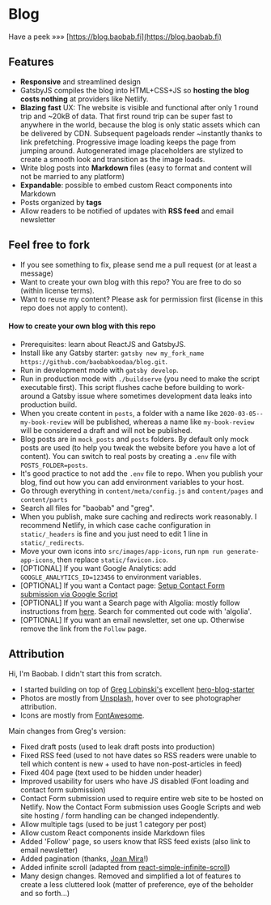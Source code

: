 # Blog

Have a peek »»» [https://blog.baobab.fi](https://blog.baobab.fi)

## Features

- **Responsive** and streamlined design
- GatsbyJS compiles the blog into HTML+CSS+JS so **hosting the blog costs nothing** at providers like Netlify.
- **Blazing fast** UX: The website is visible and functional after only 1 round trip and ~20kB of data. That first round trip can be super fast to anywhere in the world, because the blog is only static assets which can be delivered by CDN. Subsequent pageloads render ~instantly thanks to link prefetching. Progressive image loading keeps the page from jumping around. Autogenerated image placeholders are stylized to create a smooth look and transition as the image loads.
- Write blog posts into **Markdown** files (easy to format and content will not be married to any platform)
- **Expandable**: possible to embed custom React components into Markdown
- Posts organized by **tags**
- Allow readers to be notified of updates with **RSS feed** and email newsletter

## Feel free to fork

- If you see something to fix, please send me a pull request (or at least a message)
- Want to create your own blog with this repo? You are free to do so (within license terms).
- Want to reuse my content? Please ask for permission first (license in this repo does not apply to content).

#### How to create your own blog with this repo

- Prerequisites: learn about ReactJS and GatsbyJS.
- Install like any Gatsby starter: `gatsby new my_fork_name https://github.com/baobabkoodaa/blog.git`.
- Run in development mode with `gatsby develop`.
- Run in production mode with `./buildserve` (you need to make the script executable first). This script flushes cache before building to work-around a Gatsby issue where sometimes development data leaks into production build.
- When you create content in `posts`, a folder with a name like `2020-03-05--my-book-review` will be published, whereas a name like `my-book-review` will be considered a draft and will not be published.
- Blog posts are in `mock_posts` and `posts` folders. By default only mock posts are used (to help you tweak the website before you have a lot of content). You can switch to real posts by creating a `.env` file with `POSTS_FOLDER=posts`.
- It's good practice to not add the `.env` file to repo. When you publish your blog, find out how you can add environment variables to your host.
- Go through everything in `content/meta/config.js` and `content/pages` and `content/parts`
- Search all files for "baobab" and "greg".
- When you publish, make sure caching and redirects work reasonably. I recommend Netlify, in which case cache configuration in `static/_headers` is fine and you just need to edit 1 line in `static/_redirects`.
- Move your own icons into `src/images/app-icons`, run `npm run generate-app-icons`, then replace `static/favicon.ico`.
- [OPTIONAL] If you want Google Analytics: add `GOOGLE_ANALYTICS_ID=123456` to environment variables.
- [OPTIONAL] If you want a Contact page: [Setup Contact Form submission via Google Script](https://github.com/dwyl/learn-to-send-email-via-google-script-html-no-server)
- [OPTIONAL] If you want a Search page with Algolia: mostly follow instructions from [here](https://dev.greglobinski.com/setup-algolia-account/). Search for commented out code with 'algolia'.
- [OPTIONAL] If you want an email newsletter, set one up. Otherwise remove the link from the `Follow` page.


## Attribution

Hi, I'm Baobab. I didn't start this from scratch.
- I started building on top of [Greg Lobinski's](https://github.com/greglobinski) excellent [hero-blog-starter](https://github.com/greglobinski/gatsby-starter-hero-blog/)
- Photos are mostly from [Unsplash](https://www.unsplash.com/), hover over to see photographer attribution.
- Icons are mostly from [FontAwesome](https://origin.fontawesome.com/).

Main changes from Greg's version:
- Fixed draft posts (used to leak draft posts into production)
- Fixed RSS feed (used to not have dates so RSS readers were unable to tell which content is new + used to have non-post-articles in feed) 
- Fixed 404 page (text used to be hidden under header)
- Improved usability for users who have JS disabled (Font loading and contact form submission)
- Contact Form submission used to require entire web site to be hosted on Netlify. Now the Contact Form submission uses Google Scripts and web site hosting / form handling can be changed independently.
- Allow multiple tags (used to be just 1 category per post)
- Allow custom React components inside Markdown files
- Added 'Follow' page, so users know that RSS feed exists (also link to email newsletter)
- Added pagination (thanks, [Joan Mira](https://github.com/gazpachu)!)
- Added infinite scroll (adapted from [react-simple-infinite-scroll](https://github.com/jaredpalmer/react-simple-infinite-scroll))
- Many design changes. Removed and simplified a lot of features to create a less cluttered look (matter of preference, eye of the beholder and so forth...)
